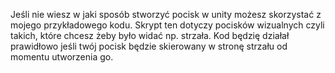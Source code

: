 Jeśli nie wiesz w jaki sposób stworzyć pocisk w unity możesz skorzystać z mojego przykładowego kodu.
Skrypt ten dotyczy pocisków wizualnych czyli takich, które chcesz żeby było widać np. strzała.
Kod będzię działał prawidłowo jeśli twój pocisk będzie skierowany w stronę strzału od momentu utworzenia go.
